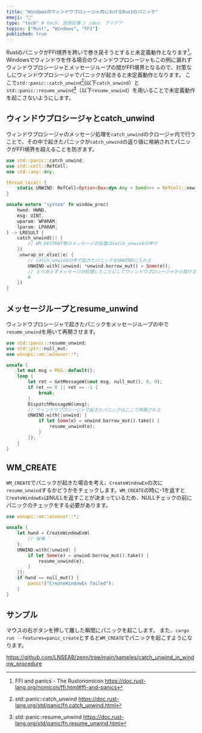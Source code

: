 ```yaml
---
title: "Windowsのウィンドウプロシージャ内におけるRustのパニック"
emoji: "🏉"
type: "tech" # tech: 技術記事 / idea: アイデア
topics: ["Rust", "Windows", "FFI"]
published: true 
---
```


RustのパニックがFFI境界を跨いで巻き戻そうとすると未定義動作となります[^1]。Windowsでウィンドウを作る場合のウィンドウプロシージャもこの例に漏れずウィンドウプロシージャとメッセージループの間がFFI境界となるので、対策なしにウィンドウプロシージャでパニックが起きると未定義動作となります。
ここで`std::panic::catch_unwind`[^2](以下`catch_unwind`）と`std::panic::resume_unwind`[^3]（以下`resume_unwind`）を用いることで未定義動作を起こさないようにします。

## ウィンドウプロシージャとcatch_unwind

ウィンドウプロシージャのメッセージ処理を`catch_unwind`のクロージャ内で行うことで、その中で起きたパニックが`catch_unwind`の返り値に格納されてパニックがFFI境界を超えることを防ぎます。

```rust
use std::panic::catch_unwind;
use std::cell::RefCell;
use std::any::Any;

thread_local! {
    static UNWIND: RefCell<Option<Box<dyn Any + Send>>> = RefCell::new(None);
}

unsafe extern "system" fn window_proc(
    hwnd: HWND,
    msg: UINT,
    wparam: WPARAM,
    lparam: LPARAM,
) -> LRESULT {
    catch_unwind(|| {
        // WM_DESTROY等のメッセージの処理はcatch_unwindの中で
    })
    .unwrap_or_else(|e| {
        // catch_unwindの中で起きたパニックをUNWINDに入れる
        UNWIND.with(|unwind| *unwind.borrow_mut() = Some(e));
        // とりあえずメッセージの処理したことにしてウィンドウプロシージャから抜ける
        0
    })
}
```

## メッセージループとresume_unwind

ウィンドウプロシージャで起きたパニックをメッセージループの中で`resume_unwind`を用いて再開させます。

```rust
use std::panic::resume_unwind;
use std::ptr::null_mut;
use winapi::um::winuser::*;

unsafe {
    let mut msg = MSG::default();
    loop {
        let ret = GetMessageW(&mut msg, null_mut(), 0, 0);
        if ret == 0 || ret == -1 {
            break;
        }
        DispatchMessageW(&msg);
        // ウィンドウプロシージャで起きたパニックはここで再開される
        UNWIND.with(|unwind| {
            if let Some(e) = unwind.borrow_mut().take() {
                resume_unwind(e);
            }
        });
    }
}
```

## WM_CREATE

`WM_CREATE`でパニックが起きた場合を考え、`CreateWindowEx`の次に`resume_unwind`するかどうかをチェックします。`WM_CREATE`の時に-1を返すと`CreateWindowEx`はNULLを返すことが決まっているため、NULLチェックの前にパニックのチェックをする必要があります。

```rust
use winapi::um::winuser::*;

unsafe {
    let hwnd = CreateWindowExW(
        // 省略
    );
    UNWIND.with(|unwind| {
        if let Some(e) = unwind.borrow_mut().take() {
            resume_unwind(e);
        }
    });
    if hwnd == null_mut() {
        panic!("CreateWindowEx failed");
    }
}
```

## サンプル

マウスの右ボタンを押して離した瞬間にパニックを起こします。
また、`cargo run --features=panic_create`とすると`WM_CREATE`でパニックを起こすようになります。

https://github.com/LNSEAB/zenn/tree/main/samples/catch_unwind_in_window_procedure

[^1]: FFI and panics - The Rustonomicon 
https://doc.rust-lang.org/nomicon/ffi.html#ffi-and-panics

[^2]: std::panic::catch_unwind
https://doc.rust-lang.org/std/panic/fn.catch_unwind.html

[^3]: std::panic::resume_unwind
https://doc.rust-lang.org/std/panic/fn.resume_unwind.html